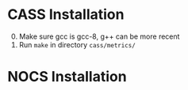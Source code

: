 # CASS Installation
0. Make sure gcc is gcc-8, g++ can be more recent
1. Run `make` in directory `cass/metrics/`

# NOCS Installation
